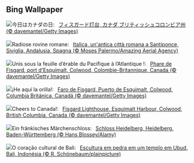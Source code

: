## Bing Wallpaper
![](https://www.bing.com/th?id=OHR.FisgardLighthouse_JA-JP9618708130_UHD.jpg&w=1000)今日はカナダの日:&nbsp;&ensp;[フィスガード灯台, カナダ ブリティッシュコロンビア州 (© davemantel/Getty Images)](https://www.bing.com/th?id=OHR.FisgardLighthouse_JA-JP9618708130_UHD.jpg)
<br><br/>
![](https://www.bing.com/th?id=OHR.ItalicaRuins_IT-IT3637207546_UHD.jpg&w=1000)Radiose rovine romane:&nbsp;&ensp;[Italica, un'antica città romana a Santiponce, Siviglia, Andalusia, Spagna (© Moses Palermo/Amazing Aerial Agency)](https://www.bing.com/th?id=OHR.ItalicaRuins_IT-IT3637207546_UHD.jpg)
<br><br/>
![](https://www.bing.com/th?id=OHR.FisgardLighthouse_FR-FR7596685906_UHD.jpg&w=1000)Unis sous la feuille d’érable du Pacifique à l’Atlantique !:&nbsp;&ensp;[Phare de Fisgard, port d'Esquimalt, Colwood, Colombie-Britannique, Canada (© davemantel/Getty Images)](https://www.bing.com/th?id=OHR.FisgardLighthouse_FR-FR7596685906_UHD.jpg)
<br><br/>
![](https://www.bing.com/th?id=OHR.FisgardLighthouse_ES-ES6235120426_UHD.jpg&w=1000)¡He aquí la orilla!:&nbsp;&ensp;[Faro de Fisgard, Puerto de Esquimalt, Colwood, Columbia Británica, Canadá (© davemantel/Getty Images)](https://www.bing.com/th?id=OHR.FisgardLighthouse_ES-ES6235120426_UHD.jpg)
<br><br/>
![](https://www.bing.com/th?id=OHR.FisgardLighthouse_EN-GB4370736522_UHD.jpg&w=1000)Cheers to Canada!:&nbsp;&ensp;[Fisgard Lighthouse, Esquimalt Harbour, Colwood, British Columbia, Canada (© davemantel/Getty Images)](https://www.bing.com/th?id=OHR.FisgardLighthouse_EN-GB4370736522_UHD.jpg)
<br><br/>
![](https://www.bing.com/th?id=OHR.HeidelbergCastle_DE-DE7111251205_UHD.jpg&w=1000)Ein fränkisches Märchenschloss:&nbsp;&ensp;[Schloss Heidelberg, Heidelberg, Baden-Württemberg (© Hans Blossey/Alamy)](https://www.bing.com/th?id=OHR.HeidelbergCastle_DE-DE7111251205_UHD.jpg)
<br><br/>
![](https://www.bing.com/th?id=OHR.UbudBali_PT-BR6634868084_UHD.jpg&w=1000)O coração cultural de Bali:&nbsp;&ensp;[Escultura em pedra em um templo em Ubud, Bali, Indonésia (© R. Schönebaum/plainpicture)](https://www.bing.com/th?id=OHR.UbudBali_PT-BR6634868084_UHD.jpg)
<br><br/>
